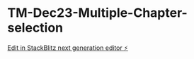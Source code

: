 # TM-Dec23-Multiple-Chapter-selection

[Edit in StackBlitz next generation editor ⚡️](https://stackblitz.com/~/github.com/Anandingle71/TM-Dec23-Multiple-Chapter-selection)